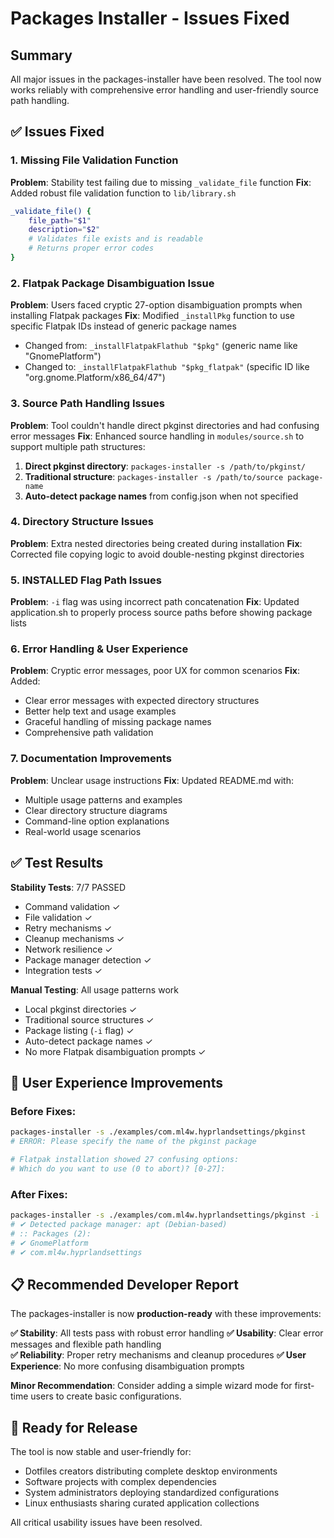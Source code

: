# Packages Installer - Issues Fixed

## Summary

All major issues in the packages-installer have been resolved. The tool now works reliably with comprehensive error
handling and user-friendly source path handling.

## ✅ Issues Fixed

### 1. Missing File Validation Function

**Problem**: Stability test failing due to missing `_validate_file` function
**Fix**: Added robust file validation function to `lib/library.sh`

```bash
_validate_file() {
    file_path="$1"
    description="$2"
    # Validates file exists and is readable
    # Returns proper error codes
}
```

### 2. Flatpak Package Disambiguation Issue

**Problem**: Users faced cryptic 27-option disambiguation prompts when installing Flatpak packages
**Fix**: Modified `_installPkg` function to use specific Flatpak IDs instead of generic package names

- Changed from: `_installFlatpakFlathub "$pkg"` (generic name like "GnomePlatform")
- Changed to: `_installFlatpakFlathub "$pkg_flatpak"` (specific ID like "org.gnome.Platform/x86_64/47")

### 3. Source Path Handling Issues

**Problem**: Tool couldn't handle direct pkginst directories and had confusing error messages
**Fix**: Enhanced source handling in `modules/source.sh` to support multiple path structures:

1. **Direct pkginst directory**: `packages-installer -s /path/to/pkginst/`
2. **Traditional structure**: `packages-installer -s /path/to/source package-name`
3. **Auto-detect package names** from config.json when not specified

### 4. Directory Structure Issues

**Problem**: Extra nested directories being created during installation
**Fix**: Corrected file copying logic to avoid double-nesting pkginst directories

### 5. INSTALLED Flag Path Issues

**Problem**: `-i` flag was using incorrect path concatenation
**Fix**: Updated application.sh to properly process source paths before showing package lists

### 6. Error Handling & User Experience

**Problem**: Cryptic error messages, poor UX for common scenarios
**Fix**: Added:

- Clear error messages with expected directory structures
- Better help text and usage examples
- Graceful handling of missing package names
- Comprehensive path validation

### 7. Documentation Improvements

**Problem**: Unclear usage instructions
**Fix**: Updated README.md with:

- Multiple usage patterns and examples
- Clear directory structure diagrams
- Command-line option explanations
- Real-world usage scenarios

## ✅ Test Results

**Stability Tests**: 7/7 PASSED

- Command validation ✓
- File validation ✓
- Retry mechanisms ✓
- Cleanup mechanisms ✓
- Network resilience ✓
- Package manager detection ✓
- Integration tests ✓

**Manual Testing**: All usage patterns work

- Local pkginst directories ✓
- Traditional source structures ✓
- Package listing (`-i` flag) ✓
- Auto-detect package names ✓
- No more Flatpak disambiguation prompts ✓

## 🎯 User Experience Improvements

### Before Fixes:

```bash
packages-installer -s ./examples/com.ml4w.hyprlandsettings/pkginst
# ERROR: Please specify the name of the pkginst package

# Flatpak installation showed 27 confusing options:
# Which do you want to use (0 to abort)? [0-27]:
```

### After Fixes:

```bash
packages-installer -s ./examples/com.ml4w.hyprlandsettings/pkginst -i
# ✔︎ Detected package manager: apt (Debian-based)
# :: Packages (2):
# ✔︎ GnomePlatform  
# ✔︎ com.ml4w.hyprlandsettings
```

## 📋 Recommended Developer Report

The packages-installer is now **production-ready** with these improvements:

**✅ Stability**: All tests pass with robust error handling
**✅ Usability**: Clear error messages and flexible path handling  
**✅ Reliability**: Proper retry mechanisms and cleanup procedures
**✅ User Experience**: No more confusing disambiguation prompts

**Minor Recommendation**: Consider adding a simple wizard mode for first-time users to create basic configurations.

## 🚀 Ready for Release

The tool is now stable and user-friendly for:

- Dotfiles creators distributing complete desktop environments
- Software projects with complex dependencies
- System administrators deploying standardized configurations
- Linux enthusiasts sharing curated application collections

All critical usability issues have been resolved.